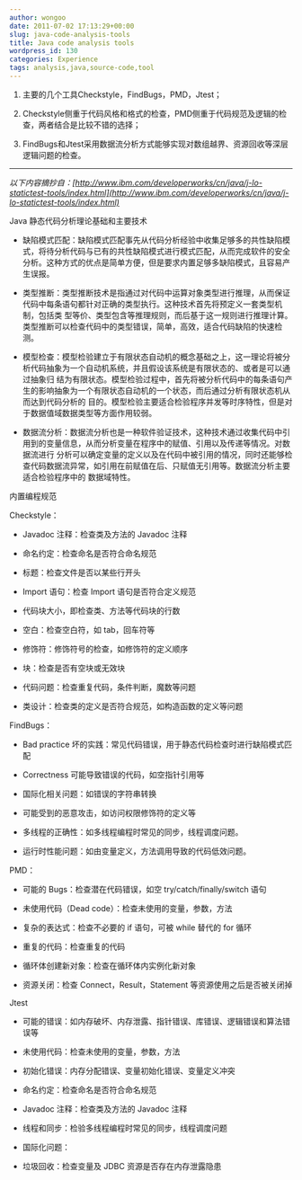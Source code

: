 ```yaml
---
author: wongoo
date: 2011-07-02 17:13:29+00:00
slug: java-code-analysis-tools
title: Java code analysis tools
wordpress_id: 130
categories: Experience
tags: analysis,java,source-code,tool
---
```



	
  1. 主要的几个工具Checkstyle，FindBugs，PMD，Jtest；

	
  2. Checkstyle侧重于代码风格和格式的检查，PMD侧重于代码规范及逻辑的检查，两者结合是比较不错的选择；

	
  3. FindBugs和Jtest采用数据流分析方式能够实现对数组越界、资源回收等深层逻辑问题的检查。


---------------------------------------------------------------------------------------
_以下内容摘抄自：[http://www.ibm.com/developerworks/cn/java/j-lo-statictest-tools/index.html](http://www.ibm.com/developerworks/cn/java/j-lo-statictest-tools/index.html)_

Java 静态代码分析理论基础和主要技术



	
  * 缺陷模式匹配：缺陷模式匹配事先从代码分析经验中收集足够多的共性缺陷模式，将待分析代码与已有的共性缺陷模式进行模式匹配，从而完成软件的安全分析。这种方式的优点是简单方便，但是要求内置足够多缺陷模式，且容易产生误报。

	
  * 类型推断：类型推断技术是指通过对代码中运算对象类型进行推理，从而保证代码中每条语句都针对正确的类型执行。这种技术首先将预定义一套类型机制，包括类 型等价、类型包含等推理规则，而后基于这一规则进行推理计算。类型推断可以检查代码中的类型错误，简单，高效，适合代码缺陷的快速检测。

	
  * 模型检查：模型检验建立于有限状态自动机的概念基础之上，这一理论将被分析代码抽象为一个自动机系统，并且假设该系统是有限状态的、或者是可以通过抽象归 结为有限状态。模型检验过程中，首先将被分析代码中的每条语句产生的影响抽象为一个有限状态自动机的一个状态，而后通过分析有限状态机从而达到代码分析的 目的。模型检验主要适合检验程序并发等时序特性，但是对于数据值域数据类型等方面作用较弱。

	
  * 数据流分析：数据流分析也是一种软件验证技术，这种技术通过收集代码中引用到的变量信息，从而分析变量在程序中的赋值、引用以及传递等情况。对数据流进行 分析可以确定变量的定义以及在代码中被引用的情况，同时还能够检查代码数据流异常，如引用在前赋值在后、只赋值无引用等。数据流分析主要适合检验程序中的 数据域特性。




内置编程规范

Checkstyle：



	
  * Javadoc 注释：检查类及方法的 Javadoc 注释

	
  * 命名约定：检查命名是否符合命名规范

	
  * 标题：检查文件是否以某些行开头

	
  * Import 语句：检查 Import 语句是否符合定义规范

	
  * 代码块大小，即检查类、方法等代码块的行数

	
  * 空白：检查空白符，如 tab，回车符等

	
  * 修饰符：修饰符号的检查，如修饰符的定义顺序

	
  * 块：检查是否有空块或无效块

	
  * 代码问题：检查重复代码，条件判断，魔数等问题

	
  * 类设计：检查类的定义是否符合规范，如构造函数的定义等问题


FindBugs：

	
  * Bad practice 坏的实践：常见代码错误，用于静态代码检查时进行缺陷模式匹配

	
  * Correctness 可能导致错误的代码，如空指针引用等

	
  * 国际化相关问题：如错误的字符串转换

	
  * 可能受到的恶意攻击，如访问权限修饰符的定义等

	
  * 多线程的正确性：如多线程编程时常见的同步，线程调度问题。

	
  * 运行时性能问题：如由变量定义，方法调用导致的代码低效问题。


PMD：

	
  * 可能的 Bugs：检查潜在代码错误，如空 try/catch/finally/switch 语句

	
  * 未使用代码（Dead code）：检查未使用的变量，参数，方法

	
  * 复杂的表达式：检查不必要的 if 语句，可被 while 替代的 for 循环

	
  * 重复的代码：检查重复的代码

	
  * 循环体创建新对象：检查在循环体内实例化新对象

	
  * 资源关闭：检查 Connect，Result，Statement 等资源使用之后是否被关闭掉


Jtest

	
  * 可能的错误：如内存破坏、内存泄露、指针错误、库错误、逻辑错误和算法错误等

	
  * 未使用代码：检查未使用的变量，参数，方法

	
  * 初始化错误：内存分配错误、变量初始化错误、变量定义冲突

	
  * 命名约定：检查命名是否符合命名规范

	
  * Javadoc 注释：检查类及方法的 Javadoc 注释

	
  * 线程和同步：检验多线程编程时常见的同步，线程调度问题

	
  * 国际化问题：

	
  * 垃圾回收：检查变量及 JDBC 资源是否存在内存泄露隐患


